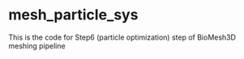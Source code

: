 # mesh_particle_sys
This is the code for Step6 (particle optimization) step of BioMesh3D meshing pipeline
